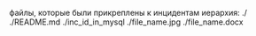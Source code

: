 файлы, которые были прикреплены к инцидентам
иерархия:
./
	./README.md
	./inc_id_in_mysql
		./file_name.jpg
		./file_name.docx